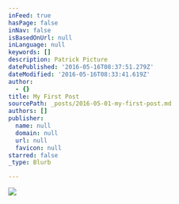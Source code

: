```yaml
---
inFeed: true
hasPage: false
inNav: false
isBasedOnUrl: null
inLanguage: null
keywords: []
description: Patrick Picture
datePublished: '2016-05-16T08:37:51.279Z'
dateModified: '2016-05-16T08:33:41.619Z'
author:
  - {}
title: My First Post
sourcePath: _posts/2016-05-01-my-first-post.md
authors: []
publisher:
  name: null
  domain: null
  url: null
  favicon: null
starred: false
_type: Blurb

---
```

![](https://the-grid-user-content.s3-us-west-2.amazonaws.com/fc6f8b14-26e3-4bcd-a4c5-1aa32fb257b5.jpg)